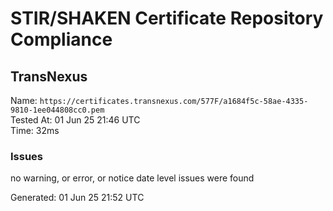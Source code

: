 # STIR/SHAKEN Certificate Repository Compliance

## TransNexus

Name: `https://certificates.transnexus.com/577F/a1684f5c-58ae-4335-9810-1ee044808cc0.pem`\
Tested At: 01 Jun 25 21:46 UTC\
Time: 32ms

### Issues

no warning, or error, or notice date level issues were found

Generated: 01 Jun 25 21:52 UTC
